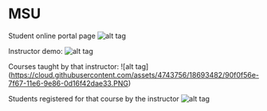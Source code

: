 # MSU
Student online portal page
![alt tag](https://cloud.githubusercontent.com/assets/4743756/18693478/8ab334be-7f67-11e6-8375-ef9322625766.PNG)

Instructor demo:
![alt tag](https://cloud.githubusercontent.com/assets/4743756/18693481/8f07bb84-7f67-11e6-83b2-5fd27824d18f.PNG)

Courses taught by that instructor:
![alt tag] (https://cloud.githubusercontent.com/assets/4743756/18693482/90f0f56e-7f67-11e6-9e86-0d16f42dae33.PNG)

Students registered for that course by the instructor
![alt tag](https://cloud.githubusercontent.com/assets/4743756/18693484/92f6a836-7f67-11e6-95c7-48d5e1d0530f.PNG)

